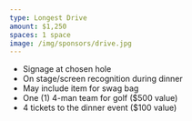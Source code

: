 ```yaml
---
type: Longest Drive
amount: $1,250
spaces: 1 space
image: /img/sponsors/drive.jpg
---
```


* Signage at chosen hole
* On stage/screen recognition during dinner
* May include item for swag bag
* One (1) 4-man team for golf ($500 value)
* 4 tickets to the dinner event ($100 value)